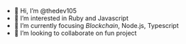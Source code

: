 - 👋 Hi, I’m @thedev105
- 👀 I’m interested in Ruby and Javascript
- 🌱 I’m currently focusing *Blockchain*, Node.js, Typescript
- 💞️ I’m looking to collaborate on fun project

<!---
thedev105/thedev105 is a ✨ special ✨ repository because its `README.md` (this file) appears on your GitHub profile.
You can click the Preview link to take a look at your changes.
--->

